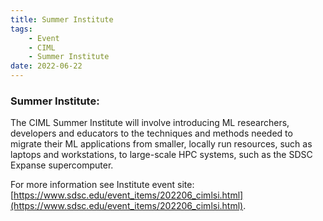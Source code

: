 ```yaml
---
title: Summer Institute
tags:
    - Event
    - CIML
    - Summer Institute
date: 2022-06-22
---
```


<h3>Summer Institute:</h3>
The CIML Summer Institute will involve introducing ML researchers, developers and educators to the techniques and methods needed to migrate their ML applications from smaller, locally run resources, such as laptops and workstations, to large-scale HPC systems, such as the SDSC Expanse supercomputer.

For more information see Institute event site:  [https://www.sdsc.edu/event_items/202206_cimlsi.html](https://www.sdsc.edu/event_items/202206_cimlsi.html).

